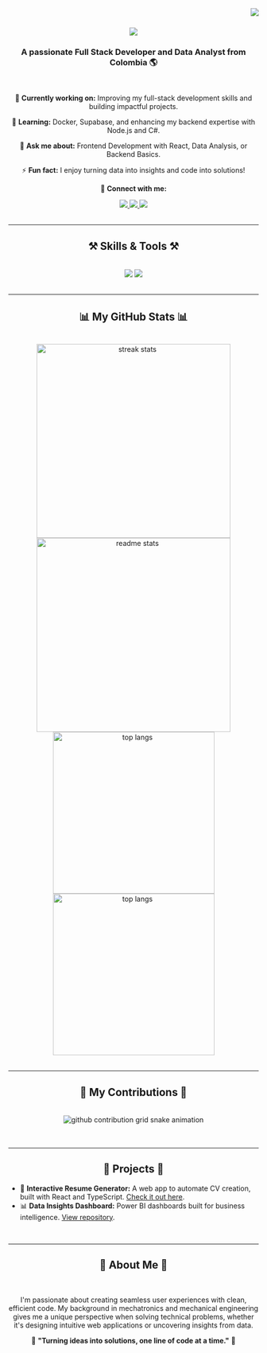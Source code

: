 <img align="right" src="https://visitor-badge.laobi.icu/badge?page_id=JaimeIngenia.JaimeIngenia" />

<h1 align="center">
    <img src="https://readme-typing-svg.herokuapp.com/?font=Righteous&size=35&center=true&vCenter=true&width=500&height=70&duration=4000&lines=Hi+There!+👋;+I'm+Jaime+Moncayo!;" />
</h1>

<h3 align="center">A passionate Full Stack Developer and Data Analyst from Colombia 🌎</h3>

<br/>

<div align="center">
 
 🔭 **Currently working on:** Improving my full-stack development skills and building impactful projects.

🌱 **Learning:** Docker, Supabase, and enhancing my backend expertise with Node.js and C#.

💬 **Ask me about:** Frontend Development with React, Data Analysis, or Backend Basics.

⚡ **Fun fact:** I enjoy turning data into insights and code into solutions!

📧 **Connect with me:**

<div align="center"> 
  <a href="mailto:jamoncayop@unal.edu.co">
    <img src="https://img.shields.io/badge/Gmail-333333?style=for-the-badge&logo=gmail&logoColor=red" />
  </a>
  <a href="https://www.linkedin.com/in/jaimemoncayo-data-engineer/" target="_blank">
    <img src="https://img.shields.io/badge/LinkedIn-0077B5?style=for-the-badge&logo=linkedin&logoColor=white" target="_blank" />
  </a>
  <a href="https://unrivaled-cupcake-dfc9de.netlify.app" target="_blank">
     <img src="https://img.shields.io/badge/Portfolio-FF5722?style=for-the-badge&logo=todoist&logoColor=white" target="_blank" /> <!-- sqlite, safari, google-chrome are other good icon options -->
  </a>
</div>

</div>
 
<br/>
<hr/>

<h2 align="center">⚒️ Skills & Tools ⚒️</h2>
<br/>
<div align="center">
    <img src="https://skillicons.dev/icons?i=react,redux,typescript,javascript,html,css,bootstrap,tailwind,git,github,nodejs,python,mysql,postgresql,azure" />
    <img src="https://skillicons.dev/icons?i=powerbi,vscode,figma,java,sql" />
</div>

<br/>
<hr/>

<!-- <div align="center">
  <h2>📊 My GitHub Stats 📊</h2>
  <br>
  <img width=390 src="https://streak-stats.demolab.com?user=JaimeIngenia&count_private=true&theme=react&border_radius=10" alt="streak stats"/>
  <img width=390 src="https://github-readme-stats.vercel.app/api?username=JaimeIngenia&count_private=true&show_icons=true&theme=react&rank_icon=github&border_radius=10" alt="readme stats" />
  <br/>
  <img width=325 align="center" src="https://github-readme-stats.vercel.app/api/top-langs/?username=JaimeIngenia&hide=HTML&langs_count=8&layout=compact&theme=react&border_radius=10" alt="top langs" />
</div> -->

<div align="center">
  <h2>📊 My GitHub Stats 📊</h2>
  <br>
  <img width=390 src="https://streak-stats.demolab.com?user=JaimeIngenia&count_private=true&theme=react&border_radius=10" alt="streak stats"/>
  <img width=390 src="https://github-readme-stats.vercel.app/api?username=JaimeIngenia&count_private=true&show_icons=true&theme=react&rank_icon=github&border_radius=10" alt="readme stats" />
  <br/>
  <!-- <img width=325 align="center" src="https://github-readme-stats.vercel.app/api/top-langs/?username=JaimeIngenia&layout=compact&theme=react&border_radius=10&hide=jupyter%20notebook,css,makefile&langs_count=8&exclude_repo=your-excluded-repo" alt="top langs" /> -->
  <img width=325 align="center" src="https://github-readme-stats.vercel.app/api/top-langs/?username=JaimeIngenia&hide=assembly&layout=compact&theme=react&border_radius=10&langs_count=8" alt="top langs" />

  <img width=325 align="center" src="https://github-readme-stats-salesp07.vercel.app/api/top-langs/?username=salesp07&hide=HTML&langs_count=8&layout=compact&theme=react&border_radius=10&size_weight=0.5&count_weight=0.5&exclude_repo=github-readme-stats" alt="top langs" />
</div>

<br/>
<hr/>

<!-- <div align="center">
  <h2>🐍 My Contributions 🐍</h2>
  <br>

![Snake animation](https://github.com/JaimeIngenia/JaimeIngenia/blob/output/github-contribution-grid-snake-dark.svg)

<br/><br/><br/>

</div> -->

<!-- <div align="center">
  <h2>🐍 My Contributions 🐍</h2>
  <br>

  <picture>
    <source
      media="(prefers-color-scheme: dark)"
      srcset="https://github.com/JaimeIngenia/JaimeIngenia/blob/output/github-contribution-grid-snake-dark.svg"
    />
    <source
      media="(prefers-color-scheme: light)"
      srcset="https://github.com/JaimeIngenia/JaimeIngenia/blob/output/github-contribution-grid-snake-light.svg"
    />
    <img
      alt="github contribution grid snake animation"
      src="https://github.com/JaimeIngenia/JaimeIngenia/blob/output/github-contribution-grid-snake.svg"
    />
  </picture>

<br/><br/><br/>

</div> -->

<!-- <div align="center">
  <h2>🐍 My Contributions 🐍</h2>
  <br>
  <img alt="snake eating my contributions" src="https://raw.githubusercontent.com/salesp07/salesp07/output/github-contribution-grid-snake.svg" />

  <br/><br/><br/>
</div> -->

<div align="center">
  <h2>🐍 My Contributions 🐍</h2>
  <br>
  <picture>
    <source
      media="(prefers-color-scheme: dark)"
      srcset="https://raw.githubusercontent.com/JaimeIngenia/JaimeIngenia/main/dist/github-contribution-grid-snake-dark.svg"
    />
    <source
      media="(prefers-color-scheme: light)"
      srcset="https://raw.githubusercontent.com/JaimeIngenia/JaimeIngenia/main/dist/github-contribution-grid-snake.svg"
    />
    <img
      alt="github contribution grid snake animation"
      src="https://raw.githubusercontent.com/JaimeIngenia/JaimeIngenia/main/dist/github-contribution-grid-snake.svg"
    />
  </picture>
  <br/><br/><br/>
</div>

<hr/>

<h2 align="center">🚀 Projects 🚀</h2>
<ul>
  <li>🌟 <strong>Interactive Resume Generator:</strong> A web app to automate CV creation, built with React and TypeScript. <a href="https://github.com/jaime-moncayo/resume-generator">Check it out here</a>.</li>
  <li>📊 <strong>Data Insights Dashboard:</strong> Power BI dashboards built for business intelligence. <a href="https://github.com/jaime-moncayo/data-insights">View repository</a>.</li>
</ul>

<br/>
<hr/>

<h2 align="center">🌟 About Me 🌟</h2>
<br/>
<p align="center">
    I'm passionate about creating seamless user experiences with clean, efficient code. My background in mechatronics and mechanical engineering gives me a unique perspective when solving technical problems, whether it's designing intuitive web applications or uncovering insights from data.
</p>

<div align="center">
  🌟 <strong>"Turning ideas into solutions, one line of code at a time."</strong> 🌟
</div>

<br/><br/>

<br/>
